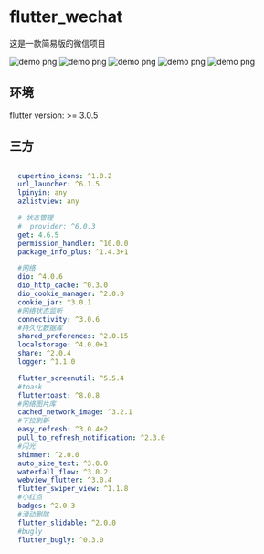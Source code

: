 # flutter_wechat

这是一款简易版的微信项目


![demo png](2.gif "demo")
![demo png](2.png "demo")
![demo png](3.png "demo")
![demo png](4.png "demo")
![demo png](5.png "demo")

## 环境

flutter version: >= 3.0.5

## 三方

```yaml

  cupertino_icons: ^1.0.2
  url_launcher: ^6.1.5
  lpinyin: any
  azlistview: any

  # 状态管理
  #  provider: ^6.0.3
  get: 4.6.5
  permission_handler: ^10.0.0
  package_info_plus: ^1.4.3+1

  #网络
  dio: ^4.0.6
  dio_http_cache: ^0.3.0
  dio_cookie_manager: ^2.0.0
  cookie_jar: ^3.0.1
  #网络状态监听
  connectivity: ^3.0.6
  #持久化数据库
  shared_preferences: ^2.0.15
  localstorage: ^4.0.0+1
  share: ^2.0.4
  logger: ^1.1.0

  flutter_screenutil: ^5.5.4
  #toask
  fluttertoast: ^8.0.8
  #网络图片库
  cached_network_image: ^3.2.1
  #下拉刷新
  easy_refresh: ^3.0.4+2
  pull_to_refresh_notification: ^2.3.0
  #闪光
  shimmer: ^2.0.0
  auto_size_text: ^3.0.0
  waterfall_flow: ^3.0.2
  webview_flutter: ^3.0.4
  flutter_swiper_view: ^1.1.8
  #小红点
  badges: ^2.0.3
  #滑动删除
  flutter_slidable: ^2.0.0
  #bugly
  flutter_bugly: ^0.3.0

```